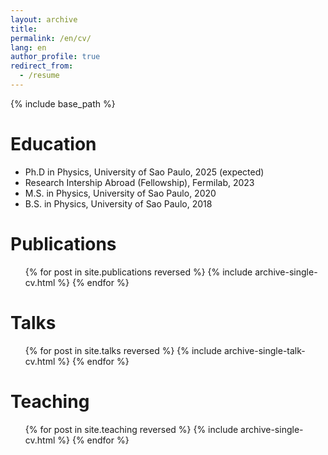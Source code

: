 ```yaml
---
layout: archive
title: 
permalink: /en/cv/
lang: en
author_profile: true
redirect_from:
  - /resume
---
```


{% include base_path %}

Education
======
* Ph.D in Physics, University of Sao Paulo, 2025 (expected)
* Research Intership Abroad (Fellowship), Fermilab, 2023
* M.S. in Physics, University of Sao Paulo, 2020
* B.S. in Physics, University of Sao Paulo, 2018


Publications
======
  <ul>{% for post in site.publications reversed %}
    {% include archive-single-cv.html %}
  {% endfor %}</ul>
  
Talks
======
  <ul>{% for post in site.talks reversed %}
    {% include archive-single-talk-cv.html  %}
  {% endfor %}</ul>
  
Teaching
======
  <ul>{% for post in site.teaching reversed %}
    {% include archive-single-cv.html %}
  {% endfor %}</ul>
  

